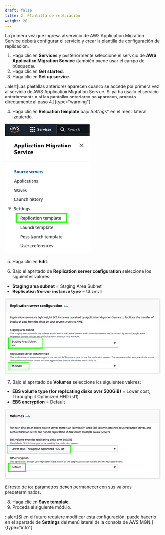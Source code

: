 ```yaml
---
draft: false
title: 2. Plantilla de replicación
weight: 20
---
```

La primera vez que ingresa al servicio de AWS Application Migration Service deberá configurar el servicio y crear la plantilla de configuración de replicación.

1. Haga clic en **Services** y posteriormente seleccione el servicio de **AWS Application Migration Service** (también puede usar el campo de búsqueda).
2. Haga clic en **Get started**.
3. Haga clic en **Set up service**.

::alert[Las pantallas anteriores aparecen cuando se accede por primera vez al servicio de AWS Application Migration Service. Si ya ha usado el servicio anteriormente o si las pantallas anteriores no aparecen, proceda directamente al paso 4.]{type="warning"}

4. Haga clic en **Relication template** bajo *Settings** en el menú lateral izquierdo.

![Replication template](/static/images/mgn/replicationtemplate.png)

5. Haga clic en **Edit**.

6. Bajo el apartado de **Replication server configuration** seleccione los siguientes valores:

* **Staging area subnet** = Staging Area Subnet
* **Replication Server instance type** = t3.small

![Replication server configuration](/static/images/mgn/replicationserverconfiguration.png)

7. Bajo el apartado de **Volumes** seleccione los siguientes valores:

* **EBS volume type (for replicating disks over 500GiB)** = Lower cost, Throughput Optimized HHD (st1)
* **EBS encryption** = Default

![Volumes](/static/images/mgn/volumes.png)

El resto de los parámetros deben permanecer con sus valores predeterminados.

8. Haga clic en **Save template**.
9. Proceda al siguiente módulo.

::alert[Si en el futuro requiere modificar esta configuración, puede hacerlo en el apartado de **Settings** del menú lateral de la consola de AWS MGN.]{type="info"}